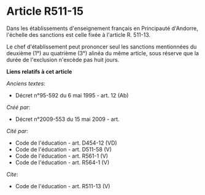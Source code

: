 # Article R511-15

Dans les établissements d'enseignement français en Principauté d'Andorre, l'échelle des sanctions est celle fixée à l'article
R. 511-13. 

Le chef d'établissement peut prononcer seul les sanctions mentionnées du deuxième (1°) au quatrième (3°) alinéa du même
article, sous réserve que la durée de l'exclusion n'excède pas huit jours.

**Liens relatifs à cet article**

_Anciens textes_:

  - Décret n°95-592 du 6 mai 1995 - art. 12 (Ab)

_Créé par_:

  - Décret n°2009-553 du 15 mai 2009 - art.

_Cité par_:

  - Code de l'éducation - art. D454-12 (VD)
  - Code de l'éducation - art. D511-58 (V)
  - Code de l'éducation - art. R561-1 (V)
  - Code de l'éducation - art. R564-1 (V)

_Cite_:

  - Code de l'éducation - art. R511-13 (V)
